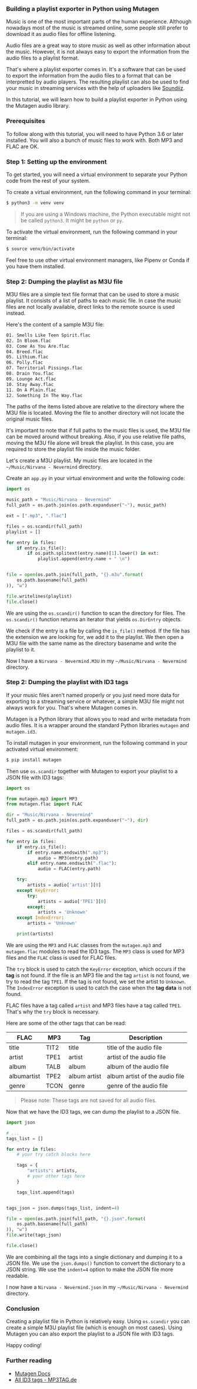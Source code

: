### Building a playlist exporter in Python using Mutagen
Music is one of the most important parts of the human experience. Although nowadays most of the music is streamed online, some people still prefer to download it as audio files for offline listening.

Audio files are a great way to store music as well as other information about the music. However, it is not always easy to export the information from the audio files to a playlist format.

That's where a playlist exporter comes in. It's a software that can be used to export the information from the audio files to a format that can be interpretted by audio players. The resulting playlist can also be used to find your music in streaming services with the help of uploaders like [Soundiiz](https://soundiiz.com/).

In this tutorial, we will learn how to build a playlist exporter in Python using the Mutagen audio library.

### Prerequisites
To follow along with this tutorial, you will need to have Python 3.6 or later installed. You will also a bunch of music files to work with. Both MP3 and FLAC are OK.

### Step 1: Setting up the environment
To get started, you will need a virtual environment to separate your Python code from the rest of your system.

To create a virtual environment, run the following command in your terminal:

```bash
$ python3 -m venv venv
```

> If you are using a Windows machine, the Python executable might not be called `python3`. It might be `python` or `py`.

To activate the virtual environment, run the following command in your terminal:

```bash
$ source venv/bin/activate
```

Feel free to use other virtual environment managers, like Pipenv or Conda if you have them installed.

### Step 2: Dumping the playlist as M3U file
M3U files are a simple text file format that can be used to store a music playlist. It consists of a list of paths to each music file. In case the music files are not locally available, direct links to the remote source is used instead.

Here's the content of a sample M3U file:

```txt
01. Smells Like Teen Spirit.flac
02. In Bloom.flac
03. Come As You Are.flac
04. Breed.flac
05. Lithium.flac
06. Polly.flac
07. Territorial Pissings.flac
08. Drain You.flac
09. Lounge Act.flac
10. Stay Away.flac
11. On A Plain.flac
12. Something In The Way.flac
```

The paths of the items listed above are relative to the directory where the M3U file is located. Moving the file to another directory will not locate the original music files.

It's important to note that if full paths to the music files is used, the M3U file can be moved around without breaking. Also, if you use relative file paths, moving the M3U file alone will break the playlist. In this case, you are required to store the playlist file inside the music folder.

Let's create a M3U playlist. My music files are located in the `~/Music/Nirvana - Nevermind` directory.

Create an `app.py` in your virtual environment and write the following code:

```python
import os

music_path = "Music/Nirvana - Nevermind"
full_path = os.path.join(os.path.expanduser("~"), music_path)

ext = [".mp3", ".flac"]

files = os.scandir(full_path)
playlist = []

for entry in files:
    if entry.is_file():
        if os.path.splitext(entry.name)[1].lower() in ext:
            playlist.append(entry.name + " \n")


file = open(os.path.join(full_path, "{}.m3u".format(
    os.path.basename(full_path)
)), "w")

file.writelines(playlist)
file.close()
```

We are using the `os.scandir()` function to scan the directory for files. The `os.scandir()` function returns an iterator that yields `os.DirEntry` objects.

We check if the entry is a file by calling the `is_file()` method. If the file has the extension we are looking for, we add it to the playlist. We then open a M3U file with the same name as the directory basename and write the playlist to it.

Now I have a `Nirvana - Nevermind.M3U` in my `~/Music/Nirvana - Nevermind` directory.

### Step 2: Dumping the playlist with ID3 tags
If your music files aren't named properly or you just need more data for exporting to a streaming service or whatever, a simple M3U file might not always work for you. That's where Mutagen comes in.

Mutagen is a Python library that allows you to read and write metadata from audio files. It is a wrapper around the standard Python libraries `mutagen` and `mutagen.id3`.

To install mutagen in your environment, run the following command in your activated virtual environment:

```bash
$ pip install mutagen
```

Then use `os.scandir` together with Mutagen to export your playlist to a JSON file with ID3 tags:

```python
import os

from mutagen.mp3 import MP3
from mutagen.flac import FLAC

dir = "Music/Nirvana - Nevermind"
full_path = os.path.join(os.path.expanduser("~"), dir)

files = os.scandir(full_path)

for entry in files:
    if entry.is_file():
        if entry.name.endswith(".mp3"):
            audio = MP3(entry.path)
        elif entry.name.endswith(".flac"):
            audio = FLAC(entry.path)

    try:
        artists = audio['artist'][0]
    except KeyError:
        try:
            artists = audio['TPE1'][0]
        except:
            artists = 'Unknown'
    except IndexError:
        artists = 'Unknown'

    print(artists)
```

We are using the `MP3` and `FLAC` classes from the `mutagen.mp3` and `mutagen.flac` modules to read the ID3 tags. The `MP3` class is used for MP3 files and the `FLAC` class is used for FLAC files.

The `try` block is used to catch the `KeyError` exception, which occurs if the **tag** is not found. If the file is an MP3 file and the tag `artist` is not found, we try to read the tag `TPE1`. If the tag is not found, we set the artist to `Unknown`. The `IndexError` exception is used to catch the case when the **tag data** is not found.

FLAC files have a tag called `artist` and MP3 files have a tag called `TPE1`. That's why the `try` block is necessary.

Here are some of the other tags that can be read:

| FLAC        | MP3  | Tag          | Description                    |
| ----------- | ---- | ------------ | ------------------------------ |
| title       | TIT2 | title        | title of the audio file        |
| artist      | TPE1 | artist       | artist of the audio file       |
| album       | TALB | album        | album of the audio file        |
| albumartist | TPE2 | album artist | album artist of the audio file |
| genre       | TCON | genre        | genre of the audio file        |

> Please note: These tags are not saved for all audio files.

Now that we have the ID3 tags, we can dump the playlist to a JSON file.

```python
import json

# ...
tags_list = []

for entry in files:
    # your try catch blocks here

    tags = {
        "artists": artists,
        # your other tags here
    }

    tags_list.append(tags)


tags_json = json.dumps(tags_list, indent=4)

file = open(os.path.join(full_path, "{}.json".format(
    os.path.basename(full_path)
)), "w")
file.write(tags_json)

file.close()
```

We are combining all the tags into a single dictionary and dumping it to a JSON file. We use the `json.dumps()` function to convert the dictionary to a JSON string. We use the `indent=4` option to make the JSON file more readable.

I now have a `Nirvana - Nevermind.json` in my `~/Music/Nirvana - Nevermind` directory.

### Conclusion
Creating a playlist file in Python is relatively easy. Using `os.scandir` you can create a simple M3U playlist file (which is enough on most cases). Using Mutagen you can also export the playlist to a JSON file with ID3 tags.

Happy coding!

### Further reading
- [Mutagen Docs](https://mutagen.readthedocs.io/en/latest/)
- [All ID3 tags - MP3TAG.de](https://help.mp3tag.de/main_tags.html)
